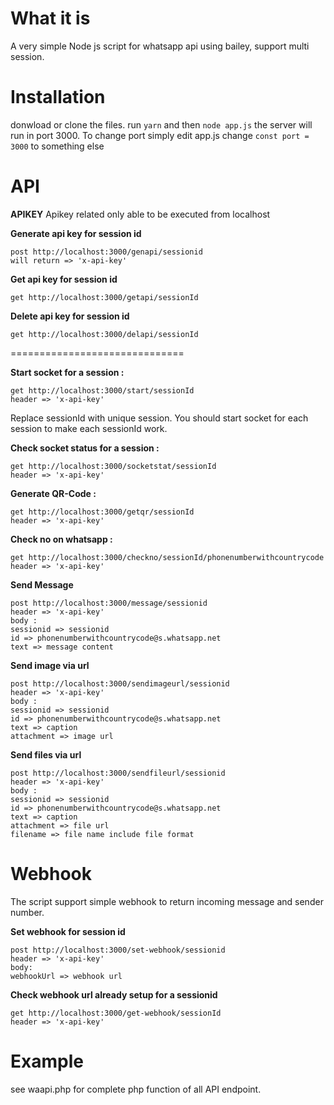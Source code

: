 
# What it is
A very simple Node js script for whatsapp api using bailey, support multi session. 


# Installation
donwload or clone the files. run `yarn` and then `node app.js` the server will run in port 3000.
To change port simply edit app.js change `const port = 3000` to something else


# API
**APIKEY** 
Apikey related only able to be executed from localhost

**Generate api key for session id**

	post http://localhost:3000/genapi/sessionid
    will return => 'x-api-key'

**Get api key for session id**

    get http://localhost:3000/getapi/sessionId
    
**Delete api key for session id**

    get http://localhost:3000/delapi/sessionId
 
 ==============================

**Start socket for a session :**

    get http://localhost:3000/start/sessionId
    header => 'x-api-key'
Replace sessionId with unique session. You should start socket for each session to make each sessionId work.

**Check socket status for a session :**

    get http://localhost:3000/socketstat/sessionId
    header => 'x-api-key'
    
**Generate QR-Code :**

    get http://localhost:3000/getqr/sessionId
    header => 'x-api-key'
    
**Check no on whatsapp :**

    get http://localhost:3000/checkno/sessionId/phonenumberwithcountrycode
    header => 'x-api-key'

**Send Message**

    post http://localhost:3000/message/sessionid
    header => 'x-api-key'
    body :
    sessionid => sessionid
    id => phonenumberwithcountrycode@s.whatsapp.net
    text => message content
    
**Send image via url**

    post http://localhost:3000/sendimageurl/sessionid
    header => 'x-api-key'
    body :
    sessionid => sessionid
    id => phonenumberwithcountrycode@s.whatsapp.net
    text => caption
    attachment => image url
    
**Send files via url**

    post http://localhost:3000/sendfileurl/sessionid
    header => 'x-api-key'
    body :
    sessionid => sessionid
    id => phonenumberwithcountrycode@s.whatsapp.net
    text => caption
    attachment => file url
    filename => file name include file format


# Webhook
The script support simple webhook to return incoming message and sender number.

**Set webhook for session id**

    post http://localhost:3000/set-webhook/sessionid
    header => 'x-api-key'
    body:
    webhookUrl => webhook url

**Check webhook url already setup for a sessionid**

    get http://localhost:3000/get-webhook/sessionId
    header => 'x-api-key'

# Example
see waapi.php for complete php function of all API endpoint.
